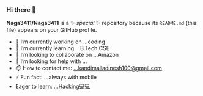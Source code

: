 ### Hi there 👋

**Naga3411/Naga3411** is a ✨ _special_ ✨ repository because its `README.md` (this file) appears on your GitHub profile.

- 🔭 I’m currently working on ...coding
- 🌱 I’m currently learning ...B.Tech CSE
- 👯 I’m looking to collaborate on ...Amazon
- 🤔 I’m looking for help with ...
- 📫 How to contact me: ...kandimalladinesh100@gmail.com
- ⚡ Fun fact: ...always with mobile
- Eager to learn: ...Hacking💻💻
